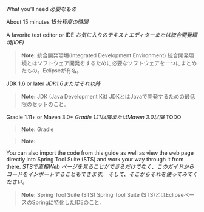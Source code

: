 
What you’ll need
*必要なもの*

About 15 minutes
*15分程度の時間*

A favorite text editor or IDE
*お気に入りのテキストエディターまたは統合開発環境(IDE)*
> __Note:__ 統合開発環境(Integrated Development Environment)
> 統合開発環境とはソフトウェア開発をするために必要なソフトウェアを一つにまとめたもの。Eclipseが有名。

JDK 1.6 or later
*JDK1.6またはそれ以降*
> __Note:__ JDK (Java Development Kit)
> JDKとはJavaで開発するための最低限のセットのこと。

Gradle 1.11+ or Maven 3.0+
*Gradle 1.11以降またはMaven 3.0以降*
TODO
> __Note:__ Gradle

> __Note:__ 

You can also import the code from this guide as well as view the web page directly into Spring Tool Suite (STS) and work your way through it from there.
*STSで直接Web ページを見ることができるだけでなく、このガイドからコードをインポートすることもできます。
そして、そこからそれを使ってみてください。*
> __Note:__ Spring Tool Suite (STS)
> Spring Tool Suite (STS)とはEclipseベースのSpringに特化したIDEのこと。
